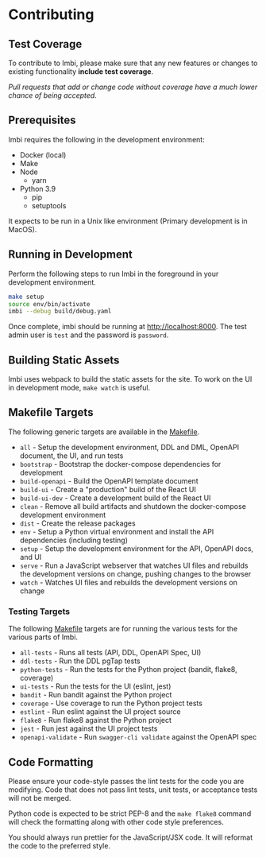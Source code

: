 # Contributing

## Test Coverage

To contribute to Imbi, please make sure that any new features or changes
to existing functionality **include test coverage**.

*Pull requests that add or change code without coverage have a much lower chance
of being accepted.*

## Prerequisites

Imbi requires the following in the development environment:

- Docker (local)
- Make
- Node
  - yarn
- Python 3.9
    - pip
    - setuptools

It expects to be run in a Unix like environment (Primary development is in MacOS).

## Running in Development

Perform the following steps to run Imbi in the foreground in your development
environment.

```bash
make setup
source env/bin/activate
imbi --debug build/debug.yaml
```

Once complete, imbi should be running at [http://localhost:8000](). The test admin
user is `test` and the password is `password`.


## Building Static Assets

Imbi uses webpack to build the static assets for the site. To work on the UI
in development mode, `make watch` is useful.

## Makefile Targets

The following generic targets are available in the [Makefile]().

- `all` - Setup the development environment, DDL and DML, OpenAPI document, the UI, and run tests
- `bootstrap` - Bootstrap the docker-compose dependencies for development
- `build-openapi` - Build the OpenAPI template document
- `build-ui` - Create a "production" build of the React UI
- `build-ui-dev` - Create a development build of the React UI
- `clean` - Remove all build artifacts and shutdown the docker-compose development environment
- `dist` - Create the release packages
- `env` - Setup a Python virtual environment and install the API dependencies (including testing)
- `setup` - Setup the development environment for the API, OpenAPI docs, and UI
- `serve` - Run a JavaScript webserver that watches UI files and rebuilds the development versions on change, pushing changes to the browser
- `watch` - Watches UI files and rebuilds the development versions on change

### Testing Targets

The following [Makefile]() targets are for running the various tests for the various parts of Imbi.

- `all-tests` - Runs all tests (API, DDL, OpenAPI Spec, UI)
- `ddl-tests` - Run the DDL pgTap tests
- `python-tests` - Run the tests for the Python project (bandit, flake8, coverage)
- `ui-tests` - Run the tests for the UI (eslint, jest)
- `bandit` - Run bandit against the Python project
- `coverage` - Use coverage to run the Python project tests
- `estlint` - Run eslint against the UI project source
- `flake8` - Run flake8 against the Python project
- `jest` - Run jest against the UI project tests
- `openapi-validate` - Run `swagger-cli validate` against the OpenAPI spec

## Code Formatting

Please ensure your code-style passes the lint tests for the code you are modifying. Code that does not pass lint tests, unit tests, or acceptance tests will not be merged.

Python code is expected to be strict PEP-8 and the `make flake8` command will check the formatting along with other code style preferences.

You should always run prettier for the JavaScript/JSX code. It will reformat the code to the preferred style.
